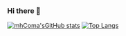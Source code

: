 ### Hi there 👋

[![mhComa'sGitHub stats](https://github-readme-stats.vercel.app/api?username=mhcoma)](https://github.com/anuraghazra/github-readme-stats)
[![Top Langs](https://github-readme-stats.vercel.app/api/top-langs/?username=mhcoma)](https://github.com/anuraghazra/github-readme-stats)

<!--
**mhcoma/mhcoma** is a ✨ _special_ ✨ repository because its `README.md` (this file) appears on your GitHub profile.

Here are some ideas to get you started:

- 🔭 I’m currently working on ...
- 🌱 I’m currently learning ...
- 👯 I’m looking to collaborate on ...
- 🤔 I’m looking for help with ...
- 💬 Ask me about ...
- 📫 How to reach me: ...
- 😄 Pronouns: ...
- ⚡ Fun fact: ...
-->
